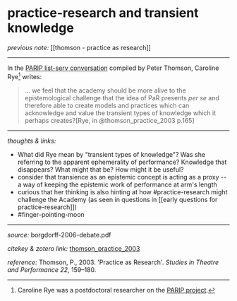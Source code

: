 
# practice-research and transient knowledge

_previous note:_ [[thomson - practice as research]]

---


In the [PARIP list-serv conversation](https://www.jiscmail.ac.uk/cgi-bin/webadmin?A0=PARIP) compiled by Peter Thomson, Caroline Rye[^1] writes:

>... we feel that the academy should be more alive to the epistemological challenge that the idea of PaR presents _per se_ and therefore able to create models and practices which can acknowledge and value the transient types of knowledge which it perhaps creates?[Rye, in @thomson_practice_2003 p.165]

[^1]: Caroline Rye was a postdoctoral researcher on the [PARIP project](https://www.bris.ac.uk/parip/).

---

_thoughts & links:_

- What did Rye mean by "transient types of knowledge"? Was she referring to the apparent ephemerality of performance? Knowledge that disappears? What might that be? How might it be useful? 
- consider that transience as an epistemic concept is acting as a proxy -- a way of keeping the epistemic work of performance at arm's length
- curious that her thinking is also hinting at how #practice-research might challenge the Academy (as seen in questions in [[early questions for practice-research]]) 
- #finger-pointing-moon 

---

_source:_ borgdorff-2006-debate.pdf

_citekey & zotero link:_ [thomson_practice_2003](zotero://select/items/1_2L3RKVVB)

_reference:_ Thomson, P., 2003. 'Practice as Research'. _Studies in Theatre and Performance 22_, 159–180.



